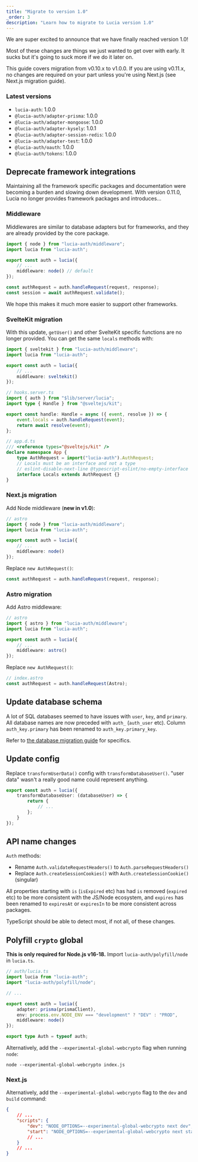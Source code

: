 ```yaml
---
title: "Migrate to version 1.0"
_order: 3
description: "Learn how to migrate to Lucia version 1.0"
---
```


We are super excited to announce that we have finally reached version 1.0!

Most of these changes are things we just wanted to get over with early. It sucks but it's going to suck more if we do it later on.

This guide covers migration from v0.10.x to v1.0.0. If you are using v0.11.x, no changes are required on your part unless you're using Next.js (see Next.js migration guide).

### Latest versions

- `lucia-auth`: 1.0.0
- `@lucia-auth/adapter-prisma`: 1.0.0
- `@lucia-auth/adapter-mongoose`: 1.0.0
- `@lucia-auth/adapter-kysely`: 1.0.1
- `@lucia-auth/adapter-session-redis`: 1.0.0
- `@lucia-auth/adapter-test`: 1.0.0
- `@lucia-auth/oauth`: 1.0.0
- `@lucia-auth/tokens`: 1.0.0

## Deprecate framework integrations

Maintaining all the framework specific packages and documentation were becoming a burden and slowing down development. With version 0.11.0, Lucia no longer provides framework packages and introduces...

### Middleware

Middlewares are similar to database adapters but for frameworks, and they are already provided by the core package.

```ts
import { node } from "lucia-auth/middleware";
import lucia from "lucia-auth";

export const auth = lucia({
	// ...
	middleware: node() // default
});
```

```ts
const authRequest = auth.handleRequest(request, response);
const session = await authRequest.validate();
```

We hope this makes it much more easier to support other frameworks.

### SvelteKit migration

With this update, `getUser()` and other SvelteKit specific functions are no longer provided. You can get the same `locals` methods with:

```ts
import { sveltekit } from "lucia-auth/middleware";
import lucia from "lucia-auth";

export const auth = lucia({
	// ...
	middleware: sveltekit()
});
```

```ts
// hooks.server.ts
import { auth } from "$lib/server/lucia";
import type { Handle } from "@sveltejs/kit";

export const handle: Handle = async ({ event, resolve }) => {
	event.locals = auth.handleRequest(event);
	return await resolve(event);
};
```

```ts
// app.d.ts
/// <reference types="@sveltejs/kit" />
declare namespace App {
	type AuthRequest = import("lucia-auth").AuthRequest;
	// Locals must be an interface and not a type
	// eslint-disable-next-line @typescript-eslint/no-empty-interface
	interface Locals extends AuthRequest {}
}
```

### Next.js migration

Add Node middleware (**new in v1.0**):

```ts
// astro
import { node } from "lucia-auth/middleware";
import lucia from "lucia-auth";

export const auth = lucia({
	// ...
	middleware: node()
});
```

Replace `new AuthRequest()`:

```ts
const authRequest = auth.handleRequest(request, response);
```

### Astro migration

Add Astro middleware:

```ts
// astro
import { astro } from "lucia-auth/middleware";
import lucia from "lucia-auth";

export const auth = lucia({
	// ...
	middleware: astro()
});
```

Replace `new AuthRequest()`:

```ts
// index.astro
const authRequest = auth.handleRequest(Astro);
```

## Update database schema

A lot of SQL databases seemed to have issues with `user`, `key`, and `primary`. All database names are now preceded with `auth_` (`auth_user` etc). Column `auth_key.primary` has been renamed to `auth_key.primary_key`.

Refer to [the database migration guide](https://github.com/pilcrowOnPaper/lucia/discussions/435) for specifics.

## Update config

Replace `transformUserData()` config with `transformDatabaseUser()`. "user data" wasn't a really good name could represent anything.

```ts
export const auth = lucia({
	transformDatabaseUser: (databaseUser) => {
		return {
			// ...
		};
	}
});
```

## API name changes

`Auth` methods:

- Rename `Auth.validateRequestHeaders()` to `Auth.parseRequestHeaders()`
- Replace `Auth.createSessionCookies()` with `Auth.createSessionCookie()` (singular)

All properties starting with `is` (`isExpired` etc) has had `is` removed (`expired` etc) to be more consistent with the JS/Node ecosystem, and `expires` has been renamed to `expiresAt` or `expiresIn` to be more consistent across packages.

TypeScript should be able to detect most, if not all, of these changes.

## Polyfill `crypto` global

**This is only required for Node.js v16-18.** Import `lucia-auth/polyfill/node` in `lucia.ts`.

```ts
// auth/lucia.ts
import lucia from "lucia-auth";
import "lucia-auth/polyfill/node";

// ...

export const auth = lucia({
	adapter: prisma(prismaClient),
	env: process.env.NODE_ENV === "development" ? "DEV" : "PROD",
	middleware: node()
});

export type Auth = typeof auth;
```

Alternatively, add the `--experimental-global-webcrypto` flag when running `node`:

```
node --experimental-global-webcrypto index.js
```

### Next.js

Alternatively, add the `--experimental-global-webcrypto` flag to the `dev` and `build` command:

```json
{
	// ...
	"scripts": {
		"dev": "NODE_OPTIONS=--experimental-global-webcrypto next dev",
		"start": "NODE_OPTIONS=--experimental-global-webcrypto next start"
		// ...
	}
	// ...
}
```
